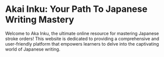 # Akai Inku: Your Path To Japanese Writing Mastery
Welcome to Aka Inku, the ultimate online resource for mastering Japanese stroke orders! This website is dedicated to providing a comprehensive and user-friendly platform that empowers learners to delve into the captivating world of Japanese writing.
